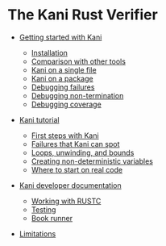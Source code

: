 # The Kani Rust Verifier

- [Getting started with Kani](./getting-started.md)
  - [Installation](./install-guide.md)
  - [Comparison with other tools](./tool-comparison.md)
  - [Kani on a single file](./kani-single-file.md)
  - [Kani on a package](./cargo-kani.md)
  - [Debugging failures]()
  - [Debugging non-termination]()
  - [Debugging coverage]()

- [Kani tutorial](./kani-tutorial.md)
  - [First steps with Kani](./tutorial-first-steps.md)
  - [Failures that Kani can spot](./tutorial-kinds-of-failure.md)
  - [Loops, unwinding, and bounds](./tutorial-loops-unwinding.md)
  - [Creating non-deterministic variables](./tutorial-nondeterministic-variables.md)
  - [Where to start on real code](./tutorial-real-code.md)

- [Kani developer documentation](./dev-documentation.md)
  - [Working with RUSTC](./rustc-hacks.md)
  - [Testing](./kani-testing.md)
  - [Book runner](./bookrunner.md)

- [Limitations](./limitations.md)
